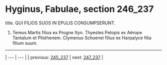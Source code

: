 # Hyginus, Fabulae, section 246_237

title. QUI FILIOS SUOS IN EPULIS CONSUMPSERUNT.



1. Tereus Martis filius ex Progne Ityn. Thyestes Pelopis ex Aërope Tantalum et Plisthenem. Clymenus Schoenei filius ex Harpalyce filia filium suum.



---

| --- | --- |
| previous: [245_237](../245_237/) | next: [247_237](../247_237/) |